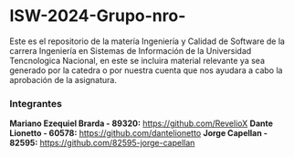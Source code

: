 # ISW-2024-Grupo-nro-
Este es el repositorio de la matería Ingeniería y Calidad de Software de la carrera Ingeniería en Sistemas de Información de la Universidad Tencnologica Nacional, en este se incluira material relevante ya sea generado por la catedra o por nuestra cuenta que nos ayudara a cabo la aprobación de la asignatura.

### Integrantes 
**Mariano Ezequiel Brarda - 89320:** https://github.com/RevelioX
**Dante Lionetto - 60578:** https://github.com/dantelionetto
**Jorge Capellan - 82595:** https://github.com/82595-jorge-capellan

